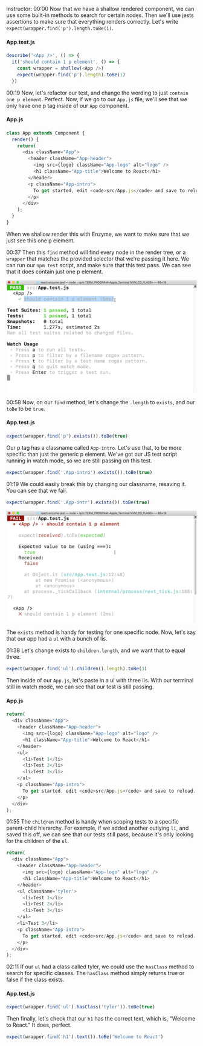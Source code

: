 Instructor: 00:00 Now that we have a shallow rendered component, we can use some built-in methods to search for certain nodes. Then we'll use jests assertions to make sure that everything renders correctly. Let's write `expect(wrapper.find('p').length.toBe(1)`.

#### App.test.js
```javascript
describe('<App />', () => {
  it('should contain 1 p element', () => {
    const wrapper = shallow(<App />)
    expect(wrapper.find('p').length).toBe(1)
  })
```

00:19 Now, let's refactor our test, and change the wording to just `contain one p element`. Perfect. Now, if we go to our `App.js` file, we'll see that we only have one p tag inside of our `App` component. 

#### App.js
```javascript
class App extends Component {
  render() {
    return(
      <div className="App">
        <header className="App-header">
          <img src={logo} className="App-logo" alt="logo" />
          <h1 className="App-title">Welcome to React</h1>
        </header>
        <p className="App-intro">
          To get started, edit <code>src/App.js</code> and save to reload.
        </p>
      </div>
    );
  }
}
```

When we shallow render this with Enzyme, we want to make sure that we just see this one p element.

00:37 Then this `find` method will find every node in the render tree, or a `wrapper` that matches the provided selector that we're passing it here. We can run our `npm test` script, and make sure that this test pass. We can see that it does contain just one p element.

![just one p element](../images/react-find-nodes-from-a-shallow-rendered-component-just-one-p.png)

00:58 Now, on our `find` method, let's change the `.length` to `exists`, and our `toBe` to be `true`. 

#### App.test.js
```javascript
expect(wrapper.find('p').exists()).toBe(true)
```

Our p tag has a classname called `App-intro`. Let's use that, to be more specific than just the generic p element. We've got our JS test script running in watch mode, so we are still passing on this test.

```javascript
expect(wrapper.find('.App-intro').exists()).toBe(true)
```

01:19 We could easily break this by changing our classname, resaving it. You can see that we fail. 

```javascript
expect(wrapper.find('.App-intr').exists()).toBe(true)
```

![test fails](../images/react-find-nodes-from-a-shallow-rendered-component-test-fails.png)

The `exists` method is handy for testing for one specific node. Now, let's say that our app had a `ul` with a bunch of lis.

01:38 Let's change exists to `children.length`, and we want that to equal three. 

```javascript
expect(wrapper.find('ul').children().length).toBe(3)
```

Then inside of our `App.js`, let's paste in a ul with three lis. With our terminal still in watch mode, we can see that our test is still passing.

#### App.js
```javascript
return(
  <div className="App">
    <header className="App-header">
      <img src={logo} className="App-logo" alt="logo" />
      <h1 className="App-title">Welcome to React</h1>
    </header>
    <ul>
      <li>Test 1</li>
      <li>Test 2</li>
      <li>Test 3</li>
    </ul>
    <p className="App-intro">
      To get started, edit <code>src/App.js</code> and save to reload.
    </p>
  </div>
);
```

01:55 The `children` method is handy when scoping tests to a specific parent-child hierarchy. For example, if we added another outlying `li`, and saved this off, we can see that our tests still pass, because it's only looking for the children of the `ul`.

```javascript
return(
  <div className="App">
    <header className="App-header">
      <img src={logo} className="App-logo" alt="logo" />
      <h1 className="App-title">Welcome to React</h1>
    </header>
    <ul className='tyler'>
      <li>Test 1</li>
      <li>Test 2</li>
      <li>Test 3</li>
    </ul>
    <li>Test 3</li>
    <p className="App-intro">
      To get started, edit <code>src/App.js</code> and save to reload.
    </p>
  </div>
);
```

02:11 If our `ul` had a class called tyler, we could use the `hasClass` method to search for specific classes. The `hasClass` method simply returns true or false if the class exists. 

#### App.test.js
```javascript
expect(wrapper.find('ul').hasClass('tyler')).toBe(true)
```

Then finally, let's check that our `h1` has the correct text, which is, "Welcome to React." It does, perfect.

```javascript
expect(wrapper.find('h1').text()).toBe('Welcome to React')
```